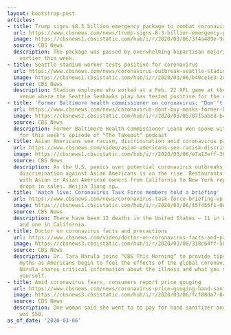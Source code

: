 ```yaml
---
layout: bootstrap-post
articles:
- title: Trump signs $8.3 billion emergency package to combat coronavirus
  url: https://www.cbsnews.com/news/trump-signs-8-3-billion-emergency-package-to-combat-coronavirus/
  image: https://cbsnews1.cbsistatic.com/hub/i/r/2020/03/06/3f4a489e-9ad4-43ad-8dcf-ef925260f2e3/thumbnail/1200x630g2/5f2c68bb780206ecbeb9c4713ccec636/gettyimages-1210656748.jpg
  source: CBS News
  description: The package was passed by overwhelming bipartisan majorities in Congress
    earlier this week.
- title: Seattle stadium worker tests positive for coronavirus
  url: https://www.cbsnews.com/news/coronavirus-outbreak-seattle-stadium-worker-who-worked-xfl-game-diagnosed-with-covid-19/
  image: https://cbsnews1.cbsistatic.com/hub/i/r/2020/03/06/b40ce1e3-2d08-4986-a130-d0fd5280ab5b/thumbnail/1200x630/14ee068c30d03c09fb393ad1d0353ea7/sxjgyhaijjfzrj665fyxgn52fq.jpg
  source: CBS News
  description: Stadium employee who worked at a Feb. 22 XFL game at the 72,000-seat
    venue where the Seattle Seahawks play has tested positive for the coronavirus.
- title: 'Former Baltimore health commissioner on coronavirus: "Don''t buy masks"'
  url: https://www.cbsnews.com/news/coronavirus-dont-buy-masks-former-baltimore-health-commissioner-leana-wen/
  image: https://cbsnews2.cbsistatic.com/hub/i/r/2020/03/05/0715abcd-b446-46f2-9fa3-46a23c177e26/thumbnail/1200x630/985d44b94ae8a52c1e59261afa0b1a05/14923704-6a99-4a2e-8bcf-678e93fee87a.jpg
  source: CBS News
  description: Former Baltimore Health Commissioner Leana Wen spoke with Major Garrett
    for this week's episode of "The Takeout" podcast
- title: Asian Americans see racism, discrimination amid coronavirus panic
  url: https://www.cbsnews.com/video/asian-americans-see-racism-discrimination-amid-coronavirus-panic/
  image: https://cbsnews1.cbsistatic.com/hub/i/r/2020/03/06/e7a13eff-3679-4e5f-9a1b-daff61d1e6ae/thumbnail/1200x630/e63b1044f917e70db10b7c1d1d027ab1/0306-ctm-asianamericans-jiang-2042583-640x360.jpg
  source: CBS News
  description: As the U.S. panics over potential coronavirus outbreaks, racism and
    discrimination against Asian Americans is on the rise. Restaurants and businesses
    with Asian or Asian American owners from California to New York report seeing
    drops in sales. Weijia Jiang sp…
- title: 'Watch live: Coronavirus Task Force members hold a briefing'
  url: https://www.cbsnews.com/news/coronavirus-task-force-briefing-vp-pence-watch-live-stream-2020-03-06/
  image: https://cbsnews1.cbsistatic.com/hub/i/r/2020/03/06/45f456f1-0ecf-44a8-8377-81d5866eec16/thumbnail/1200x630/f940212bf72fc87508cd7d8bc8a9f445/gettyimages-1210430993.jpg
  source: CBS News
  description: There have been 12 deaths in the United States — 11 in Washington state
    and one in California.
- title: Doctor on coronavirus facts and precautions
  url: https://www.cbsnews.com/video/doctor-on-coronavirus-facts-and-precautions/
  image: https://cbsnews3.cbsistatic.com/hub/i/r/2020/03/06/318c64ff-58e2-4efc-b6f6-43a4395cd123/thumbnail/1200x630/c5f749018671c67befb3b81d6432513e/0306-ctm-finaltips-narula-2042591-640x360.jpg
  source: CBS News
  description: Dr. Tara Narula joins “CBS This Morning” to provide tips and dispel
    myths as Americans begin to feel the effects of the global coronavirus crisis.
    Narula shares critical information about the illness and what you can do to protect
    yourself.
- title: Amid coronavirus fears, consumers report price gouging
  url: https://www.cbsnews.com/news/coronavirus-price-gouging-hand-sanitizer-face-masks/
  image: https://cbsnews3.cbsistatic.com/hub/i/r/2020/03/06/fcf88da7-846b-4177-bf18-a2bcb2b54705/thumbnail/1200x630/00a10f97e6e11a9f0bb716547637e1f2/1583499712414.png
  source: CBS News
  description: One woman said she went to to pay for hand sanitizer and was told it
    was $50.
as_of_date: '2020-03-06'
---
```


